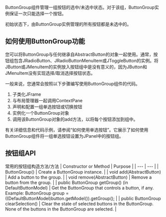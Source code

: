 ButtonGroup组件管理一组按钮的选中/未选中状态。对于该组，ButtonGroup实例保证一次只能选择一个按钮。

初始状态下，由ButtonGroup实例管理的所有按钮都是未选中的。

## 如何使用ButtonGroup功能
您可以将ButtonGroup与任何继承自AbstractButton的对象一起使用。通常，按钮组包含JRadioButton、JRadioButtonMenuItem或JToggleButton的实例。将JButton或JMenuItem的实例放入按钮组中是没有意义的，因为JButton和JMenuItem没有实现选择/取消选择按钮状态。

一般来说，您通常会按照以下步骤编写使用ButtonGroup组件的代码。

1. 子类化JFrame
2. 与布局管理器一起调用ContextPane
3. 声明和配置一组单选按钮或切换按钮
4. 实例化一个ButtonGroup对象
5. 调用该ButtonGroup对象的add方法，以将每个按钮添加到组中。

有关详细信息和代码示例，请参阅“如何使用单选按钮”。它展示了如何使用ButtonGroup组件将一组单选按钮设置为JPanel中的按钮组。

## 按钮组API
常用的按钮组构造方法/方法
| Constructor or Method | Purpose |
| --- | --- |
| ButtonGroup() | Create a ButtonGroup instance. |
| void add(AbstractButton) | Add a button to the group. |
| void remove(AbstractButton) | Remove a button from the group. |
| public ButtonGroup getGroup() (in DefaultButtonModel) | Get the ButtonGroup that controls a button, if any. Example: ButtonGroup group = ((DefaultButtonModel)button.getModel()).getGroup(); |
| public ButtonGroup clearSelection() | Clear the state of selected buttons in the ButtonGroup. None of the buttons in the ButtonGroup are selected. |


